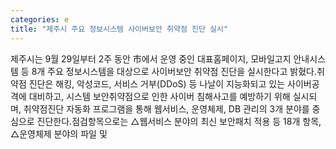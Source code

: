 ```yaml
---
categories: e
title: "제주시 주요 정보시스템 사이버보안 취약점 진단 실시"
---
```

제주시는 9월 29일부터 2주 동안 市에서 운영 중인 대표홈페이지, 모바일고지 안내시스템 등 8개 주요 정보시스템을 대상으로 사이버보안 취약점 진단을 실시한다고 밝혔다.취약점 진단은 해킹, 악성코드, 서비스 거부(DDoS) 등 나날이 지능화되고 있는 사이버공격에 대비하고, 시스템 보안취약점으로 인한 사이버 침해사고를 예방하기 위해 실시되며, 취약점진단 자동화 프로그램을 통해 웹서비스, 운영체제, DB 관리의 3개 분야를 중심으로 진단한다.점검항목으로는 △웹서비스 분야의 최신 보안패치 적용 등 18개 항목, △운영체제 분야의 파일 및